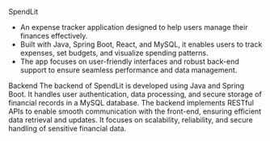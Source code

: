 SpendLit 
* An expense tracker application designed to help users manage their finances effectively.
* Built with Java, Spring Boot, React, and MySQL, it enables users to track expenses, set budgets, and visualize spending patterns. 
* The app focuses on user-friendly interfaces and robust back-end support to ensure seamless performance and data management.

Backend
The backend of SpendLit is developed using Java and Spring Boot. 
It handles user authentication, data processing, and secure storage of financial records in a MySQL database.
The backend implements RESTful APIs to enable smooth communication with the front-end, ensuring efficient data retrieval and updates. 
It focuses on scalability, reliability, and secure handling of sensitive financial data.
